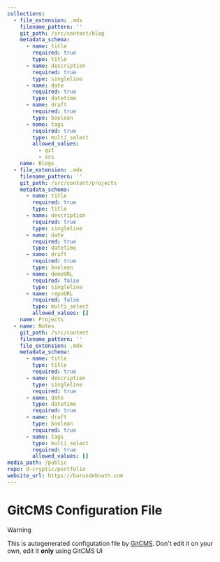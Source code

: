 ```yaml
---
collections:
  - file_extension: .mdx
    filename_pattern: ''
    git_path: /src/content/blog
    metadata_schema:
      - name: title
        required: true
        type: title
      - name: description
        required: true
        type: singleline
      - name: date
        required: true
        type: datetime
      - name: draft
        required: true
        type: boolean
      - name: tags
        required: true
        type: multi_select
        allowed_values:
          - git
          - oss
    name: Blogs
  - file_extension: .mdx
    filename_pattern: ''
    git_path: /src/content/projects
    metadata_schema:
      - name: title
        required: true
        type: title
      - name: description
        required: true
        type: singleline
      - name: date
        required: true
        type: datetime
      - name: draft
        required: true
        type: boolean
      - name: demoURL
        required: false
        type: singleline
      - name: repoURL
        required: false
        type: multi_select
        allowed_values: []
    name: Projects
  - name: Notes
    git_path: /src/content
    filename_pattern: ''
    file_extension: .mdx
    metadata_schema:
      - name: title
        type: title
        required: true
      - name: description
        type: singleline
        required: true
      - name: date
        type: datetime
        required: true
      - name: draft
        type: boolean
        required: true
      - name: tags
        type: multi_select
        required: true
        allowed_values: []
media_path: /public
repo: d-cryptic/portfolio
website_url: https://barundebnath.com
---
```

# GitCMS Configuration File
> [!WARNING]
> This is autogenerated configutation file by [GitCMS](https://gitcms.blog). Don't edit it on your own, edit it **only** using GitCMS UI
